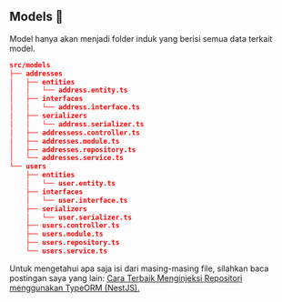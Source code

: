 ## Models 💾

Model hanya akan menjadi folder induk yang berisi semua data terkait model.

```json
src/models
├── addresses
│   ├── entities
│   │   └── address.entity.ts
│   ├── interfaces
│   │   └── address.interface.ts
│   ├── serializers
│   │   └── address.serializer.ts
│   ├── addressess.controller.ts
│   ├── addresses.module.ts
│   ├── addresses.repository.ts
│   └── addresses.service.ts
└── users
    ├── entities
    │   └── user.entity.ts
    ├── interfaces
    │   └── user.interface.ts
    ├── serializers
    │   └── user.serializer.ts
    ├── users.controller.ts
    ├── users.module.ts
    ├── users.repository.ts
    └── users.service.ts
```

Untuk mengetahui apa saja isi dari masing-masing file, silahkan baca postingan saya yang lain: [Cara Terbaik Menginjeksi Repositori menggunakan TypeORM (NestJS).](https://medium.com/the-crowdlinker-chronicle/best-way-to-inject-repositories-using-typeorm-nestjs-e134c3dbf53c)